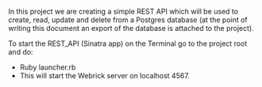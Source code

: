 In this project we are creating a simple REST API which will be used to create, read, update and delete from a Postgres database (at the point of writing this document an export of the database is attached to the project).

To start the REST_API (Sinatra app) on the Terminal go to the project root and do:
- Ruby launcher.rb
- This will start the Webrick server on localhost 4567.
